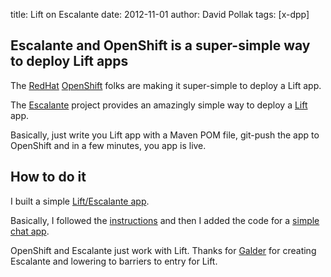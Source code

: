 title:	Lift on Escalante
date:	2012-11-01
author:	David Pollak
tags:	[x-dpp]

## Escalante and OpenShift is a super-simple way to deploy Lift apps ##

The [RedHat](http://redhat.com) [OpenShift](http://escalante.io/news/2012/10/28/lift-on-openshift/) folks
are making it super-simple to deploy a Lift app.

The [Escalante](http://escalante.io/) project provides an amazingly simple way to deploy a [Lift](http://liftweb.net) app.

Basically, just write you Lift app with a Maven POM file, git-push the app to OpenShift and in a few minutes,
you app is live.

## How to do it ##

I built a simple [Lift/Escalante app](http://frog-bearfeeder.rhcloud.com/).

Basically, I followed the [instructions](http://escalante.io/news/2012/10/28/lift-on-openshift/) and
then I added the code for a [simple chat app](http://simply.liftweb.net/index-Chapter-2.html#toc-Chapter-2).

OpenShift and Escalante just work with Lift. Thanks for [Galder](htp://twitter.com/galderz) for creating
Escalante and lowering to barriers to entry for Lift.

